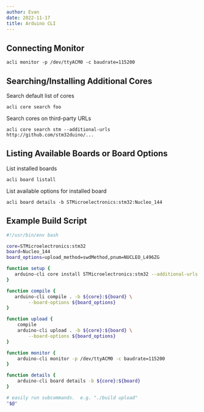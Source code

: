 ```yaml
---
author: Evan
date: 2022-11-17
title: Arduino CLI
---
```


## Connecting Monitor

    acli monitor -p /dev/ttyACM0 -c baudrate=115200

## Searching/Installing Additional Cores

Search default list of cores

    acli core search foo
    
Search cores on third-party URLs

    acli core search stm --additional-urls http://github.com/stm32duino/...
    
## Listing Available Boards or Board Options

List installed boards

    acli board listall
    
List available options for installed board

    acli board details -b STMicroelectronics:stm32:Nucleo_144
    
## Example Build Script

``` bash
#!/usr/bin/env bash

core=STMicroelectronics:stm32
board=Nucleo_144
board_options=upload_method=swdMethod,pnum=NUCLEO_L496ZG

function setup {
   arduino-cli core install STMicroelectronics:stm32 --additional-urls https://github.com/stm32duino/BoardManagerFiles/raw/main/package_stmicroelectronics_index.json 
}

function compile {
   arduino-cli compile . -b ${core}:${board} \
        --board-options ${board_options}
}

function upload {
    compile
    arduino-cli upload . -b ${core}:${board} \
        --board-options ${board_options}
}

function monitor {
    arduino-cli monitor -p /dev/ttyACM0 -c baudrate=115200
}

function details {
    arduino-cli board details -b ${core}:${board}
}

# easily run subcommands.  e.g. "./build upload"
"$@"

```
